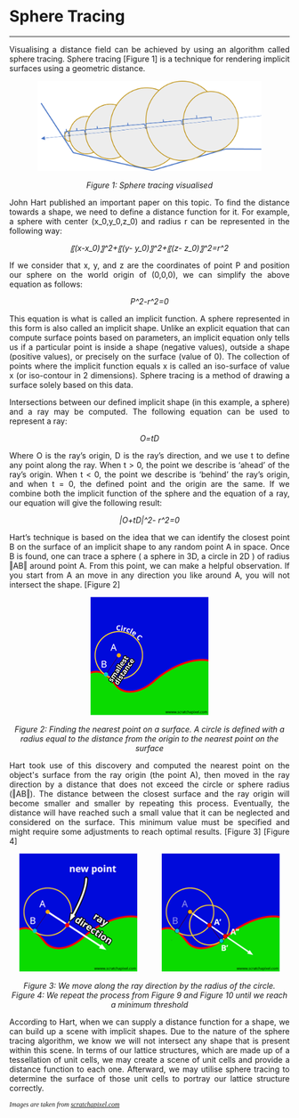 # Sphere Tracing
---

<p align="justify">
Visualising a distance field can be achieved by using an algorithm called sphere tracing. Sphere tracing [Figure 1] is a technique for rendering implicit surfaces using a geometric distance.
</p> 

<p align="center">
  <img width="404" height="162" src="./assets/sphere_tracing.png">
</p>
<p align="center">
    <i>
    Figure 1: Sphere tracing visualised
    </i>
</p>

<p align="justify">
John Hart published an important paper on this topic. To find the distance towards a shape, we need to define a distance function for it. For example, a sphere with center (x_0,y_0,z_0) and radius r can be represented in the following way:
</p>

<p align="center">
<i>〖(x-x_0)〗^2+〖(y- y_0)〗^2+〖(z- z_0)〗^2=r^2</i>
</p>

<p align="justify">
If we consider that x, y, and z are the coordinates of point P and position our sphere on the world origin of (0,0,0), we can simplify the above equation as follows:
</p>

<p align="center">
<i>P^2-r^2=0</i>
</p>

<p align="justify">
This equation is what is called an implicit function. A sphere represented in this form is also called an implicit shape. Unlike an explicit equation that can compute surface points based on parameters, an implicit equation only tells us if a particular point is inside a shape (negative values), outside a shape (positive values), or precisely on the surface (value of 0). The collection of points where the implicit function equals x is called an iso-surface of value x (or iso-contour in 2 dimensions). Sphere tracing is a method of drawing a surface solely based on this data.
</p>

<p align="justify">
Intersections between our defined implicit shape (in this example, a sphere) and a ray may be computed. The following equation can be used to represent a ray:
</p>

<p align="center">
<i>O=tD</i>
</p>

<p align="justify">
Where O is the ray’s origin, D is the ray’s direction, and we use t to define any point along the ray. When t > 0, the point we describe is ‘ahead’ of the ray’s origin. When t < 0, the point we describe is ‘behind’ the ray’s origin, and when t = 0, the defined point and the origin are the same. If we combine both the implicit function of the sphere and the equation of a ray, our equation will give the following result:
</p>

<p align="center">
<i>|O+tD|^2- r^2=0</i>
</p>

<p align="justify">
Hart’s technique is based on the idea that we can identify the closest point B on the surface of an implicit shape to any random point A in space. Once B is found, one can trace a sphere ( a sphere in 3D, a circle in 2D ) of radius ‖AB‖ around point A. From this point, we can make a helpful observation. If you start from A an move in any direction you like around A, you will not intersect the shape. [Figure 2]
</p>

<p align="center">
  <img width="212" height="212" src="./assets/nearest_point_to_surface.png">
</p>
<p align="center">
    <i>
    Figure 2: Finding the nearest point on a surface. A circle is defined with a radius equal to the distance from the origin to the nearest point on the surface
    </i>
</p>

<p align="justify">
Hart took use of this discovery and computed the nearest point on the object's surface from the ray origin (the point A), then moved in the ray direction by a distance that does not exceed the circle or sphere radius (‖AB‖). The distance between the closest surface and the ray origin will become smaller and smaller by repeating this process. Eventually, the distance will have reached such a small value that it can be neglected and considered on the surface. This minimum value must be specified and might require some adjustments to reach optimal results. [Figure 3] [Figure 4]
</p>

<p align="center">
  <img width="212" height="212" src="./assets/move_along_ray.png">
  &nbsp&nbsp&nbsp&nbsp &nbsp&nbsp&nbsp&nbsp
  <img width="212" height="212" src="./assets/repeat_process.png">
</p>
<p align="center">
    <i>
    Figure 3: We move along the ray direction by the radius of the circle.<br>
    Figure 4: We repeat the process from Figure 9 and Figure 10 until we reach a minimum threshold
    </i>
</p>

<p align="justify">
According to Hart, when we can supply a distance function for a shape, we can build up a scene with implicit shapes. Due to the nature of the sphere tracing algorithm, we know we will not intersect any shape that is present within this scene. In terms of our lattice structures, which are made up of a tessellation of unit cells, we may create a scene of unit cells and provide a distance function to each one. Afterward, we may utilise sphere tracing to determine the surface of those unit cells to portray our lattice structure correctly.
</p>

<p align="justify" style="font-family:consolas; font-size:12px">
  <i>Images are taken from <a href="https://www.scratchapixel.com">scratchapixel.com</a></i>
</p>